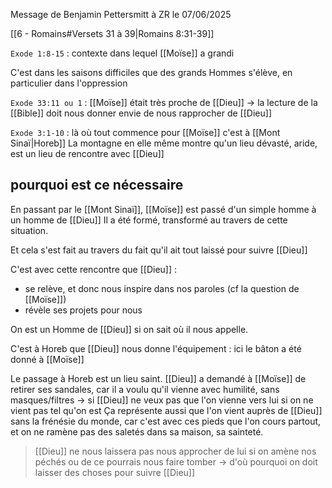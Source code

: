 Message de Benjamin Pettersmitt à ZR le 07/06/2025

[[6 - Romains#Versets 31 à 39|Romains 8:31-39]]

`Exode 1:8-15` : contexte dans lequel [[Moïse]] a grandi

C'est dans les saisons difficiles que des grands Hommes s'élève, en particulier dans l'oppression

`Exode 33:11 ou 1` : [[Moïse]] était très proche de [[Dieu]]
-> la lecture de la [[Bible]] doit nous donner envie de nous rapprocher de [[Dieu]]

`Exode 3:1-10` : là où tout commence pour [[Moïse]] c'est à [[Mont Sinaï|Horeb]]
La montagne en elle même montre qu'un lieu dévasté, aride, est un lieu de rencontre avec [[Dieu]]
## pourquoi est ce nécessaire
En passant par le [[Mont Sinaï]], [[Moïse]] est passé d'un simple homme à un homme de [[Dieu]]
Il a été formé, transformé au travers de cette situation.

Et cela s'est fait au travers du fait qu'il ait tout laissé pour suivre [[Dieu]]

C'est avec cette rencontre que [[Dieu]] :
- se relève, et donc nous inspire dans nos paroles (cf la question de [[Moïse]])
- révèle ses projets pour nous

On est un Homme de [[Dieu]] si on sait où il nous appelle.

C'est à Horeb que [[Dieu]] nous donne l'équipement : ici le bâton a été donné à [[Moïse]]

Le passage à Horeb est un lieu saint. [[Dieu]] a demandé à [[Moïse]] de retirer ses sandales, car il a voulu qu'il vienne avec humilité, sans masques/filtres 
-> si [[Dieu]] ne veux pas que l'on vienne vers lui si on ne vient pas tel qu'on est
Ça représente aussi que l'on vient auprès de [[Dieu]] sans la frénésie du monde, car c'est avec ces pieds que l'on cours partout, et on ne ramène pas des saletés dans sa maison, sa sainteté.

> [[Dieu]] ne nous laissera pas nous approcher de lui si on amène nos péchés ou de ce pourrais nous faire tomber 
> -> d'où pourquoi on doit laisser des choses pour suivre [[Dieu]]

